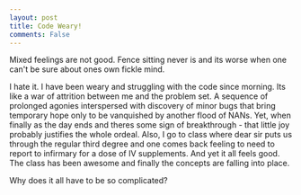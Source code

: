 ```yaml
---
layout: post
title: Code Weary!
comments: False
---
```


Mixed feelings are not good. Fence sitting never is and its worse when one can't be sure about ones own fickle mind.

I hate it. I have been weary and struggling with the code since morning. Its like a war of attrition between me and the problem set. A sequence of prolonged agonies interspersed with discovery of minor bugs that bring temporary hope only to be vanquished by another flood of NANs. Yet, when finally as the day ends and theres some sign of breakthrough - that little joy probably justifies the whole ordeal. Also, I go to class where dear sir puts us through the regular third degree and one comes back feeling to need to report to infirmary for a dose of IV supplements. And yet it all feels good. The class has been awesome and finally the concepts are falling into place.

Why does it all have to be so complicated?
